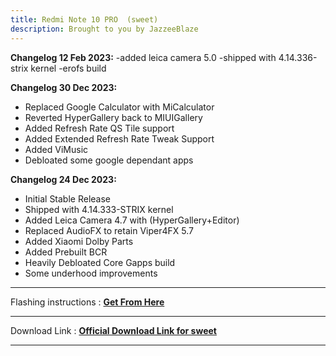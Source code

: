 ```yaml
---
title: Redmi Note 10 PRO  (sweet)
description: Brought to you by JazzeeBlaze
---
```

<b>Changelog 12 Feb 2023:</b>
-added leica camera 5.0
-shipped with 4.14.336-strix kernel
-erofs build

<b>Changelog 30 Dec 2023:</b>
- Replaced Google Calculator with MiCalculator
- Reverted HyperGallery back to MIUIGallery
- Added Refresh Rate QS Tile support
- Added Extended Refresh Rate Tweak Support
- Added ViMusic
- Debloated some google dependant apps

<b>Changelog 24 Dec 2023:</b>
- Initial Stable Release
- Shipped with 4.14.333-STRIX kernel
- Added Leica Camera 4.7 with (HyperGallery+Editor)
- Replaced AudioFX to retain Viper4FX 5.7
- Added Xiaomi Dolby Parts
- Added Prebuilt BCR
- Heavily Debloated Core Gapps build
- Some underhood improvements

----
Flashing instructions : [**Get From Here**](sweet_inst.md)

----
Download Link : [**Official Download Link for sweet**](https://sourceforge.net/projects/projectmatrixx/files/Android-14/sweet/)

----
